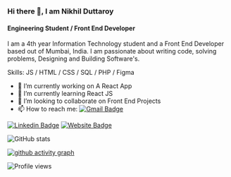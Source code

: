 ### Hi there 👋, I am Nikhil Duttaroy
#### Engineering Student / Front End Developer
I am a 4th year Information Technology student and a Front End Developer based out of Mumbai, India.
I am passionate about writing code, solving problems, Designing and Building Software's.


Skills:  JS / HTML / CSS / SQL / PHP / Figma 

- 🔭 I’m currently working on A React App 
- 🌱 I’m currently learning React JS  
- 👯 I’m looking to collaborate on Front End Projects 
- 📫 How to reach me: [![Gmail Badge](https://img.shields.io/badge/-nsdr2000@gmail.com-c14438?style=flat-square&logo=Gmail&logoColor=white&link=mailto:nsdr2000@gmail.com)](mailto:nsdr2000@gmail.com)

[![Linkedin Badge](https://img.shields.io/badge/-NikhilDuttaroy-blue?style=flat-square&logo=Linkedin&logoColor=white&link=https://https://www.linkedin.com/in/nikhil-duttaroy/)](https://www.linkedin.com/in/nikhil-duttaroy/)
[![Website Badge](https://img.shields.io/badge/-Nikhil_Duttaroy-e34f26?style=flat-square&logo=HTML5&logoColor=white&link=https://nikhil-duttaroy.netlify.app/)](https://nikhilduttaroy.netlify.app/)


![GitHub stats](https://github-readme-stats.vercel.app/api?username=Nikhil-Duttaroy&show_icons=true&theme=react)  


[![github activity graph](https://activity-graph.herokuapp.com/graph?username=Nikhil-Duttaroy&theme=react-dark)](https://github.com/ashutosh00710/github-readme-activity-graph)

![Profile views](https://gpvc.arturio.dev/Nikhil-Duttaroy)  

